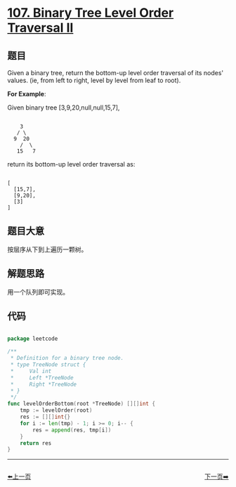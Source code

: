 # [107. Binary Tree Level Order Traversal II](https://leetcode.com/problems/binary-tree-level-order-traversal-ii/)

## 题目

Given a binary tree, return the bottom-up level order traversal of its nodes' values. (ie, from left to right, level by level from leaf to root).

**For Example**:

Given binary tree [3,9,20,null,null,15,7],

```

    3
   / \
  9  20
    /  \
   15   7

```

return its bottom-up level order traversal as:


```

[
  [15,7],
  [9,20],
  [3]
]

```
 

## 题目大意

按层序从下到上遍历一颗树。

## 解题思路

用一个队列即可实现。





## 代码

```go

package leetcode

/**
 * Definition for a binary tree node.
 * type TreeNode struct {
 *     Val int
 *     Left *TreeNode
 *     Right *TreeNode
 * }
 */
func levelOrderBottom(root *TreeNode) [][]int {
	tmp := levelOrder(root)
	res := [][]int{}
	for i := len(tmp) - 1; i >= 0; i-- {
		res = append(res, tmp[i])
	}
	return res
}

```


----------------------------------------------
<div style="display: flex;justify-content: space-between;align-items: center;">
<p><a href="https://books.halfrost.com/leetcode/ChapterFour/0106.Construct-Binary-Tree-from-Inorder-and-Postorder-Traversal/">⬅️上一页</a></p>
<p><a href="https://books.halfrost.com/leetcode/ChapterFour/0108.Convert-Sorted-Array-to-Binary-Search-Tree/">下一页➡️</a></p>
</div>
